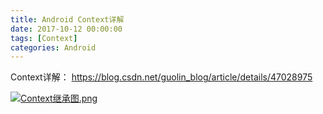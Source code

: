 ```yaml
---
title: Android Context详解
date: 2017-10-12 00:00:00
tags: [Context]
categories: Android
---
```




Context详解： https://blog.csdn.net/guolin_blog/article/details/47028975

[![Context继承图.png](https://i.loli.net/2019/01/04/5c2f3b06e47b5.png)](https://i.loli.net/2019/01/04/5c2f3b06e47b5.png)


